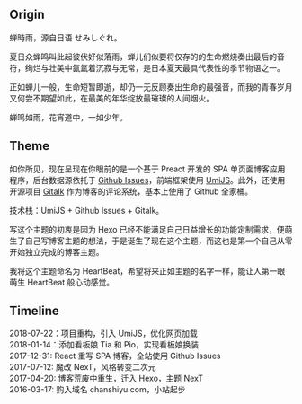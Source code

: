 ## Origin

蝉時雨，源自日语 せみしぐれ。

夏日众蝉鸣叫此起彼伏好似落雨，蝉儿们似要将仅存的的生命燃烧奏出最后的音符，绚烂与壮美中氤氲着沉寂与无常，是日本夏天最具代表性的季节物语之一。

正如蝉儿一般，生命短暂即逝，却仍一无反顾奏出生命的最强音，而我的青春岁月又何尝不期望如此，在最美的年华绽放最璀璨的人间烟火。

蝉鸣如雨，花宵道中，一如少年。

## Theme

如你所见，现在呈现在你眼前的是一个基于 Preact 开发的 SPA 单页面博客应用程序，后台数据源依托于 [Github Issues](https://developer.github.com/v3/issues/)，前端框架使用 [UmiJS](https://umijs.org/)。此外，还使用开源项目 [Gitalk](https://github.com/gitalk/gitalk) 作为博客的评论系统，基本上使用了 Github 全家桶。

技术栈：UmiJS + Github Issues + Gitalk。

写这个主题的初衷是因为 Hexo 已经不能满足自己日益增长的功能定制需求，便萌生了自己写博客主题的想法，于是诞生了现在这个主题，而这也是第一个自己从零开始独立完成的博客主题。

我将这个主题命名为 HeartBeat，希望将来正如主题的名字一样，能让人第一眼萌生 HeartBeat 般心动感觉。

## Timeline

2018-07-22：项目重构，引入 UmiJS，优化网页加载  
2018-01-14：添加看板娘 Tia 和 Pio，实现看板娘换装  
2017-12-31: React 重写 SPA 博客，全站使用 Github Issues  
2017-07-12: 魔改 NexT，风格转变二次元  
2017-04-20: 博客荒废中重生，迁入 Hexo，主题 NexT  
2016-03-17: 购入域名 chanshiyu.com，小站起步